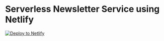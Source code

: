 # Serverless Newsletter Service using Netlify

[![Deploy to
Netlify](https://www.netlify.com/img/deploy/button.svg)](https://app.netlify.com/start/deploy?repository=https://github.com/ruddra/serverless-newsletter)



